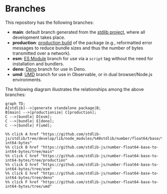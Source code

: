 <!--

@license Apache-2.0

Copyright (c) 2022 The Stdlib Authors.

Licensed under the Apache License, Version 2.0 (the "License");
you may not use this file except in compliance with the License.
You may obtain a copy of the License at

    http://www.apache.org/licenses/LICENSE-2.0

Unless required by applicable law or agreed to in writing, software
distributed under the License is distributed on an "AS IS" BASIS,
WITHOUT WARRANTIES OR CONDITIONS OF ANY KIND, either express or implied.
See the License for the specific language governing permissions and
limitations under the License.

-->

# Branches

This repository has the following branches:

-   **main**: default branch generated from the [stdlib project][stdlib-url], where all development takes place.
-   **production**: [production build][production-url] of the package (e.g., reformatted error messages to reduce bundle sizes and thus the number of bytes transmitted over a network).
-   **esm**: [ES Module][esm-url] branch for use via a `script` tag without the need for installation and bundlers.
-   **deno**: [Deno][deno-url] branch for use in Deno.
-   **umd**: [UMD][umd-url] branch for use in Observable, or in dual browser/Node.js environments.

The following diagram illustrates the relationships among the above branches:

```mermaid
graph TD;
A[stdlib]-->|generate standalone package|B;
B[main] -->|productionize| C[production];
C -->|bundle| D[esm];
C -->|bundle| E[deno];
C -->|bundle| F[umd];

%% click A href "https://github.com/stdlib-js/stdlib/tree/develop/lib/node_modules/%40stdlib/number/float64/base/to-int64-bytes"
%% click B href "https://github.com/stdlib-js/number-float64-base-to-int64-bytes/tree/main"
%% click C href "https://github.com/stdlib-js/number-float64-base-to-int64-bytes/tree/production"
%% click D href "https://github.com/stdlib-js/number-float64-base-to-int64-bytes/tree/esm"
%% click E href "https://github.com/stdlib-js/number-float64-base-to-int64-bytes/tree/deno"
%% click F href "https://github.com/stdlib-js/number-float64-base-to-int64-bytes/tree/umd"
```

[stdlib-url]: https://github.com/stdlib-js/stdlib/tree/develop/lib/node_modules/%40stdlib/number/float64/base/to-int64-bytes
[production-url]: https://github.com/stdlib-js/number-float64-base-to-int64-bytes/tree/production
[deno-url]: https://github.com/stdlib-js/number-float64-base-to-int64-bytes/tree/deno
[umd-url]: https://github.com/stdlib-js/number-float64-base-to-int64-bytes/tree/umd
[esm-url]: https://github.com/stdlib-js/number-float64-base-to-int64-bytes/tree/esm